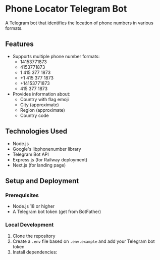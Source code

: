 # Phone Locator Telegram Bot

A Telegram bot that identifies the location of phone numbers in various formats.

## Features

- Supports multiple phone number formats:
  - 14153771873
  - 4153771873
  - 1 415 377 1873
  - +1 415 377 1873
  - +14153771873
  - 415 377 1873
- Provides information about:
  - Country with flag emoji
  - City (approximate)
  - Region (approximate)
  - Country code

## Technologies Used

- Node.js
- Google's libphonenumber library
- Telegram Bot API
- Express.js (for Railway deployment)
- Next.js (for landing page)

## Setup and Deployment

### Prerequisites

- Node.js 18 or higher
- A Telegram bot token (get from BotFather)

### Local Development

1. Clone the repository
2. Create a `.env` file based on `.env.example` and add your Telegram bot token
3. Install dependencies:

